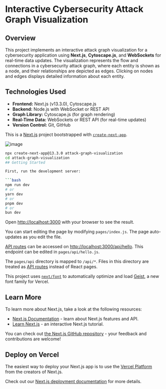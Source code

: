 # **Interactive Cybersecurity Attack Graph Visualization**



## **Overview**

This project implements an interactive attack graph visualization for a cybersecurity application using **Next.js**, **Cytoscape.js**, and **WebSockets** for real-time data updates. The visualization represents the flow and connections in a cybersecurity attack graph, where each entity is shown as a node, and their relationships are depicted as edges. Clicking on nodes and edges displays detailed information about each entity.

## **Technologies Used**

- **Frontend:** Next.js (v13.3.0), Cytoscape.js
- **Backend:** Node.js with WebSocket or REST API
- **Graph Library:** Cytoscape.js (for graph rendering)
- **Real-Time Data:** WebSockets or REST API (for real-time updates)
- **Version Control:** Git, GitHub

This is a [Next.js](https://nextjs.org) project bootstrapped with [`create-next-app`](https://nextjs.org/docs/pages/api-reference/create-next-app).

![image](https://github.com/user-attachments/assets/3a2339f3-3dc5-4ce7-a4dc-b793e251d95e)


  ```bash
  npx create-next-app@13.3.0 attack-graph-visualization
  cd attack-graph-visualization
## Getting Started

First, run the development server:

```bash
npm run dev
# or
yarn dev
# or
pnpm dev
# or
bun dev
```

Open [http://localhost:3000](http://localhost:3000) with your browser to see the result.

You can start editing the page by modifying `pages/index.js`. The page auto-updates as you edit the file.

[API routes](https://nextjs.org/docs/pages/building-your-application/routing/api-routes) can be accessed on [http://localhost:3000/api/hello](http://localhost:3000/api/hello). This endpoint can be edited in `pages/api/hello.js`.

The `pages/api` directory is mapped to `/api/*`. Files in this directory are treated as [API routes](https://nextjs.org/docs/pages/building-your-application/routing/api-routes) instead of React pages.

This project uses [`next/font`](https://nextjs.org/docs/pages/building-your-application/optimizing/fonts) to automatically optimize and load [Geist](https://vercel.com/font), a new font family for Vercel.

## Learn More

To learn more about Next.js, take a look at the following resources:

- [Next.js Documentation](https://nextjs.org/docs) - learn about Next.js features and API.
- [Learn Next.js](https://nextjs.org/learn-pages-router) - an interactive Next.js tutorial.

You can check out [the Next.js GitHub repository](https://github.com/vercel/next.js) - your feedback and contributions are welcome!

## Deploy on Vercel

The easiest way to deploy your Next.js app is to use the [Vercel Platform](https://vercel.com/new?utm_medium=default-template&filter=next.js&utm_source=create-next-app&utm_campaign=create-next-app-readme) from the creators of Next.js.

Check out our [Next.js deployment documentation](https://nextjs.org/docs/pages/building-your-application/deploying) for more details.
